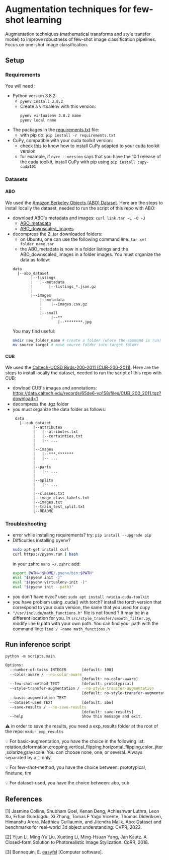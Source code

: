 # Augmentation techniques for few-shot learning
Augmentation techniques (mathematical transforms and style transfer model) to improve robustness of few-shot image classification pipelines. Focus on one-shot image classification.
## Setup
### Requirements
You will need :
- Python version 3.8.2: 
    - `pyenv install 3.8.2`
    - Create a virtualenv with this version:
        ```bash
        pyenv virtualenv 3.8.2 name 
        pyenv local name
        ```
- The packages in the [requirements.txt](requirements.txt) file: 
    - with pip do: `pip install -r requirements.txt`
- CuPy, compatible with your cuda toolkit version:
    - check [this](https://docs.cupy.dev/en/stable/install.html) to know how to install CuPy adapted to your cuda toolkit version
    - for example, if `nvcc --version` says that you have the 10.1 release of the cuda toolkit, install CuPy with pip using `pip install cupy-cuda101`

### Datasets
#### ABO
We used the [Amazon Berkeley Objects (ABO) Dataset](https://amazon-berkeley-objects.s3.amazonaws.com/index.html). Here are the steps to install locally the dataset, needed to run the script of this repo with ABO:
- download ABO's metadata and images: `curl link.tar -L -O -J`
    - [ABO_metadata](https://amazon-berkeley-objects.s3.amazonaws.com/archives/abo-listings.tar)
    - [ABO_downscaled_images](https://amazon-berkeley-objects.s3.amazonaws.com/archives/abo-images-small.tar)
- decompress the 2 .tar downloaded folders: 
    - on Ubuntu, one can use the following command line: `tar xvf folder_name.tar`
    - the ABO_metadata is now in a folder listings and the ABO_downscaled_images in a folder images. You must organize the data as follow:
    ```
    data
      |--abo_dataset
            |--listings
            |   |--metadata
            |       |--listings_*.json.gz
            |
            |--images
                |--metadata
                |    |--images.csv.gz
                |
                |--small
                     |--** 
                        |--********.jpg
    ```
    You may find useful:
    ```bash
    mkdir new_folder_name # create a folder (where the command is run)
    mv source target # move source folder into target folder
    ```
#### CUB
We used the [Caltech-UCSD Birds-200-2011 (CUB-200-2011)](https://www.vision.caltech.edu/datasets/cub_200_2011/). Here are the steps to install locally the dataset, needed to run the script of this repo with CUB:
- dowload CUB's images and annotations: https://data.caltech.edu/records/65de6-vp158/files/CUB_200_2011.tgz?download=1
- decompress the .tgz folder
- you must organize the data folder as follows:
   ```
    data
      |--cub_dataset
            |--attributes
            |   |--atributes.txt
            |   |--certainties.txt
            |   |-- ...
            |
            |--images
            |   |--***.*******
            |   |-- ...
            |
            |--parts
            |   |-- ...
            |
            |--splits
            |   |-- ...
            |
            |--classes.txt
            |--image_class_labels.txt
            |--images.txt
            |--train_test_split.txt
            |--README
    ```
### Troubleshooting
- error while installing requirements? try: `pip install --upgrade pip`
- Difficulties installing pyenv?
    ```bash
    sudo apt-get install curl
    curl https://pyenv.run | bash
    ``` 
    in your zshrc `nano ~/.zshrc` add:
    ```bash
    export PATH="$HOME/.pyenv/bin:$PATH"
    eval "$(pyenv init -)"
    eval "$(pyenv virtualenv-init -)"
    eval "$(pyenv init --path)"
    ```
- you don't have nvcc?  use: `sudo apt install nvidia-cuda-toolkit`
- you have problem using .cuda() with torch? install the torch version that correspond to your cuda version, the same that you used for cupy
- `"/usr/include/math_functions.h"` file is not found ? It may be in a different location for you. In `src/style_transfer/smooth_filter.py`, modify line 6 path with your own path. You can find your path with the command line: `find / -name math_functions.h`
## Run inference script
`python -m scripts.main`
```bash
Options:
  --number-of-tasks INTEGER       [default: 100]
  --color-aware / --no-color-aware
                                  [default: no-color-aware]
  --few-shot-method TEXT          [default: prototypical]
  --style-transfer-augmentation / --no-style-transfer-augmentation
                                  [default: no-style-transfer-augmentation]
  --basic-augmentation TEXT
  --dataset-used TEXT             [default: abo]
  --save-results / --no-save-results
                                  [default: save-results]
  --help                          Show this message and exit.

```
:warning: in order to save the results, you need a exp_results folder at the root of the repo: `mkdir exp_results`

:bulb: For basic-augmentation, you have the choice in the following list: rotation,deformation,cropping,vertical_flipping,horizontal_flipping,color_jiter,solarize,grayscale. You can choose none, one, or several. Always separated by a ',' only.

:bulb: For few-shot-method, you have the choice between: prototypical, finetune, tim

:bulb: For dataset-used, you have the choice between: abo, cub
## References
[1] Jasmine Collins, Shubham Goel, Kenan Deng, Achleshwar Luthra, Leon Xu, Erhan Gundogdu, Xi Zhang, Tomas F Yago Vicente, Thomas Dideriksen, Himanshu Arora, Matthieu Guillaumin, and Jitendra Malik. Abo: Dataset and benchmarks for real-world 3d object understanding. CVPR, 2022.

[2] Yijun Li, Ming-Yu Liu, Xueting Li, Ming-Hsuan Yang, Jan Kautz. A Closed-form Solution to Photorealistic Image Stylization. CoRR, 2018.

[3] Bennequin, E. [easyfsl](https://github.com/sicara/easy-few-shot-learning) [Computer software].
